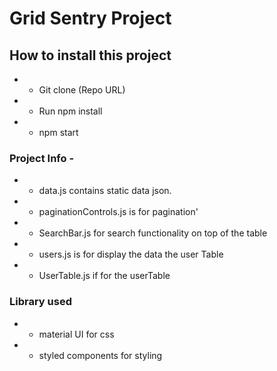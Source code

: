# Grid Sentry Project

## How to install this project

* - Git clone (Repo URL)
* - Run npm install
* - npm start

### Project Info - 
* - data.js contains static data json.
* - paginationControls.js is for pagination'
* - SearchBar.js for search functionality on top of the table
* - users.js is for display the data the user Table
* - UserTable.js if for the userTable

### Library used
* - material UI for css
* - styled components for styling
